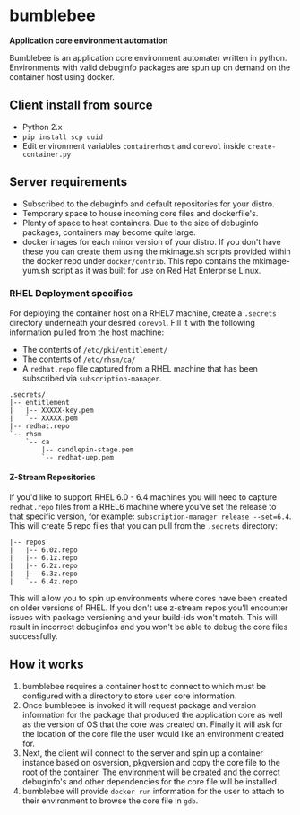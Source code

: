 # bumblebee 
**Application core environment automation**

Bumblebee is an application core environment automater written in python.  Environments with valid debuginfo packages are spun up on demand on the container host using docker.  

## Client install from source

 * Python 2.x
 * `pip install scp uuid`
 * Edit environment variables `containerhost` and `corevol` inside `create-container.py` 

## Server requirements

 * Subscribed to the debuginfo and default repositories for your distro.
 * Temporary space to house incoming core files and dockerfile's.
 * Plenty of space to host containers.  Due to the size of debuginfo packages, containers may become quite large.
 * docker images for each minor version of your distro.  If you don't have these you can create them using the mkimage.sh scripts provided within the docker repo under `docker/contrib`.  This repo contains the mkimage-yum.sh script as it was built for use on Red Hat Enterprise Linux.

### RHEL Deployment specifics 

For deploying the container host on a RHEL7 machine, create a `.secrets` directory underneath your desired `corevol`. Fill it with the following information pulled from the host machine: 

 * The contents of `/etc/pki/entitlement/`
 * The contents of `/etc/rhsm/ca/`
 * A `redhat.repo` file captured from a RHEL machine that has been subscribed via `subscription-manager`.

~~~
.secrets/
|-- entitlement
|   |-- XXXXX-key.pem
|   `-- XXXXX.pem
|-- redhat.repo
`-- rhsm
    `-- ca
        |-- candlepin-stage.pem
        `-- redhat-uep.pem
~~~

#### Z-Stream Repositories 

If you'd like to support RHEL 6.0 - 6.4 machines you will need to capture `redhat.repo` files from a RHEL6 machine where you've set the release to that specific version, for example: `subscription-manager release --set=6.4`.  This will create 5 repo files that you can pull from the `.secrets` directory: 
~~~
|-- repos
|   |-- 6.0z.repo
|   |-- 6.1z.repo
|   |-- 6.2z.repo
|   |-- 6.3z.repo
|   `-- 6.4z.repo
~~~
This will allow you to spin up environments where cores have been created on older versions of RHEL.  If you don't use z-stream repos you'll encounter issues with package versioning and your build-ids won't match.  This will result in incorrect debuginfos and you won't be able to debug the core files successfully. 

## How it works

1. bumblebee requires a container host to connect to which must be configured with a directory to store user core information.  
2. Once bumblebee is invoked it will request package and version information for the package that produced the application core as well as the version of OS that the core was created on.  Finally it will ask for the location of the core file the user would like an environment created for.
3. Next, the client will connect to the server and spin up a container instance based on osversion, pkgversion and copy the core file to the root of the container. The environment will be created and the correct debuginfo's and other dependencies for the core file will be installed.
4. bumblebee will provide `docker run` information for the user to attach to their environment to browse the core file in `gdb`.

